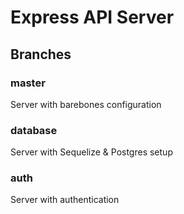 # Express API Server
## Branches
### master
Server with barebones configuration
### database
Server with Sequelize & Postgres setup
### auth
Server with authentication

